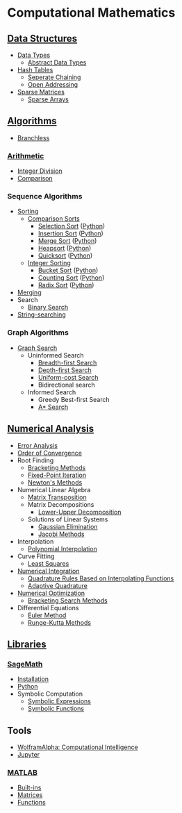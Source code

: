 # Computational Mathematics
## [Data Structures](Data/README.md)
- [Data Types](Data/Types/README.md)
  - [Abstract Data Types](Data/Types/Abstract.md)
- [Hash Tables](Data/Hash/README.md)
  - [Seperate Chaining](Data/Hash/Seperate%20Chaining.md)
  - [Open Addressing](Data/Hash/Open%20Addressing.md)
- [Sparse Matrices](Data/Sparse/README.md)
  - [Sparse Arrays](Data/Sparse/Arrays.md)

## [Algorithms](Algorithms/README.md)
- [Branchless](Algorithms/Branchless.md)

### [Arithmetic](Algorithms/Arithmetic/README.md)
- [Integer Division](Algorithms/Arithmetic/Integer%20Division.md)
- [Comparison](Algorithms/Arithmetic/Comparison.md)

### Sequence Algorithms
- [Sorting](Algorithms/Sequences/Sorting/README.md)
  - [Comparison Sorts](Algorithms/Sequences/Sorting/Comparison/README.md)
    - [Selection Sort](Algorithms/Sequences/Sorting/Comparison/Selection.md) ([Python](Algorithms/Sequences/Sorting/Comparison/Selection.ipynb))
    - [Insertion Sort](Algorithms/Sequences/Sorting/Comparison/Insertion.md) ([Python](Algorithms/Sequences/Sorting/Comparison/Insertion.ipynb))
    - [Merge Sort](Algorithms/Sequences/Sorting/Comparison/Merge.md) ([Python](Algorithms/Sequences/Sorting/Comparison/Merge.ipynb))
    - [Heapsort](Algorithms/Sequences/Sorting/Comparison/Heapsort.md) ([Python](Algorithms/Sequences/Sorting/Comparison/Heapsort.ipynb))
    - [Quicksort](Algorithms/Sequences/Sorting/Comparison/Quicksort.md) ([Python](Algorithms/Sequences/Sorting/Comparison/Quicksort.ipynb))
  - [Integer Sorting](Algorithms/Sequences/Sorting/Integer/README.md)
    - [Bucket Sort](Algorithms/Sequences/Sorting/Integer/Bucket.md) ([Python](Algorithms/Sequences/Sorting/Integer/Bucket.ipynb))
    - [Counting Sort](Algorithms/Sequences/Sorting/Integer/Counting.md) ([Python](Algorithms/Sequences/Sorting/Integer/Counting.ipynb))
    - [Radix Sort](Algorithms/Sequences/Sorting/Integer/Radix.md) ([Python](Algorithms/Sequences/Sorting/Integer/Radix.ipynb))
- [Merging](Algorithms/Sequences/Merging/README.md)
- Search
  - [Binary Search](Algorithms/Sequences/Search/Binary%20Search.md)
- [String-searching](Algorithms/Sequences/String-searching/README.md)

### Graph Algorithms
- [Graph Search](Algorithms/Graphs/Search/README.md)
  - Uninformed Search
    - [Breadth-first Search](Algorithms/Graphs/Search/Breadth-first.md)
    - [Depth-first Search](Algorithms/Graphs/Search/Depth-first.md)
    - [Uniform-cost Search](Algorithms/Graphs/Search/Uniform-cost.md)
    - Bidirectional search
  - Informed Search
    - Greedy Best-first Search
    - [A\* Search](Algorithms/Graphs/Search/A-star.md)

## [Numerical Analysis](Numerical%20Analysis/README.md)
- [Error Analysis](Numerical%20Analysis/Error%20Analysis/README.md)
- [Order of Convergence](Numerical%20Analysis/Order%20of%20Convergence.md)
- Root Finding
  - [Bracketing Methods](Numerical%20Analysis/Root%20Finding/Bracketing%20Methods.md)
  - [Fixed-Point Iteration](Numerical%20Analysis/Root%20Finding/Fixed-Point%20Iteration.md)
  - [Newton's Methods](Numerical%20Analysis/Root%20Finding/Newton's%20Methods.md)
- Numerical Linear Algebra
  - [Matrix Transposition](Numerical%20Analysis/Numerical%20Linear%20Algebra/Matrix%20Transposition.md)
  - Matrix Decompositions
    - [Lower-Upper Decomposition](Numerical%20Analysis/Numerical%20Linear%20Algebra/Matrix%20Decompositions/Lower-Upper%20Decomposition.md)
  - Solutions of Linear Systems
    - [Gaussian Elimination](Numerical%20Analysis/Numerical%20Linear%20Algebra/Solutions/Gaussian%20Elimination.md)
    - [Jacobi Methods](Numerical%20Analysis/Numerical%20Linear%20Algebra/Solutions/Jacobi%20Methods.md)
- Interpolation
  - [Polynomial Interpolation](Numerical%20Analysis/Interpolation/Polynomial%20Interpolation.md)
- Curve Fitting
  - [Least Squares](Numerical%20Analysis/Curve%20Fitting/Least%20Squares.md)
- [Numerical Integration](Numerical%20Analysis/Numerical%20Integration/README.md)
  - [Quadrature Rules Based on Interpolating Functions](Numerical%20Analysis/Numerical%20Integration/Interpolating.md)
  - [Adaptive Quadrature](Numerical%20Analysis/Numerical%20Integration/Adaptive%20Quadrature.md)
- [Numerical Optimization](Numerical%20Analysis/Numerical%20Optimization/README.md)
  - [Bracketing Search Methods](Numerical%20Analysis/Numerical%20Optimization/Bracketing%20Search%20Methods.md)
- Differential Equations
  - [Euler Method](Numerical%20Analysis/Differential%20Equations/Euler%20Method.md)
  - [Runge-Kutta Methods](Numerical%20Analysis/Differential%20Equations/Runge-Kutta%20Methods.md)

## [Libraries](Libraries/README.md)
### [SageMath](Libraries/SageMath/README.md)
- [Installation](Libraries/SageMath/Installation.md)
- [Python](Libraries/SageMath/Python.md)
- Symbolic Computation
  - [Symbolic Expressions](Libraries/SageMath/Symbolic/Expressions.md)
  - [Symbolic Functions](Libraries/SageMath/Symbolic/Functions.md)

## Tools
- [WolframAlpha: Computational Intelligence](https://www.wolframalpha.com/)
- [Jupyter](https://jupyter.org/)

### [MATLAB](Tools/MATLAB/README.md)
- [Built-ins](Tools/MATLAB/Built-ins.md)
- [Matrices](Tools/MATLAB/Matrices.md)
- [Functions](Tools/MATLAB/Functions.md)
